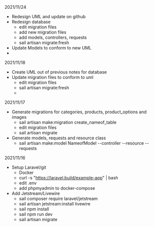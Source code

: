 2021/11/24
- Redesign UML and update on github
- Redesign database
	- edit migration files
	- add new migration files
	- add models, controllers, requests
	- sail artisan migrate:fresh
- Update Models to conform to new UML
- 
2021/11/18
- Create UML out of previous notes for database
- Update migration files to conform to uml
	- edit migration files
	- sail artisan migrate:fresh
	- 
2021/11/17
- Generate migrations for categories, products, product_options and images
	- sail artisan make:migration create_nameof_table
	- edit migration files
	- sail artisan migrate
- Generate models, requests and resource class 
	- sail artisan make:model NameofModel --controller --resource --requests

2021/11/16
- Setup Laravel/git
	- Docker
	- curl -s "https://laravel.build/example-app" | bash
	- edit .env
	- add phpmyadmin to docker-compose
- Add Jetstream/Livewire
	- sail composer require laravel/jetstream
	- sail artisan jetstream:install livewire
	- sail npm install
	- sail npm run dev
	- sail artisan migrate
